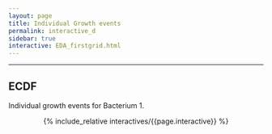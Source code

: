 ```yaml
---
layout: page
title: Individual Growth events  
permalink: interactive_d
sidebar: true
interactive: EDA_firstgrid.html
---
```

---

## ECDF
Individual growth events for Bacterium 1. 


<!-- The below line includes the interactive figure. Do not change! -->
<center>

{% include_relative interactives/{{page.interactive}} %}

</center>


